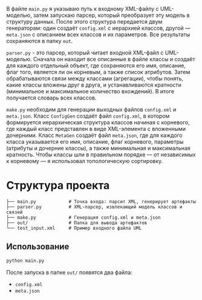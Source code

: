 В файле `main.py` я указываю путь к входному XML-файлу с UML-моделью, затем запускаю парсер, который преобразует эту модель в структуру данных. После этого структура передается двум генераторам: один создаёт `config.xml` с иерархией классов, другой — `meta.json` с описанием всех классов и их параметров. Все результаты сохраняются в папку `out`.

`parser.py` - это парсер, который читает входной XML-файл с UML-моделью. Сначала он находит все описанные в файле классы и создаёт для каждого отдельный объект, где сохраняются его имя, описание, флаг того, является ли он корневым, а также список атрибутов. Затем обрабатываются связи между классами (агрегации), чтобы понять, какие классы вложены друг в друга, и устанавливаются кратности (минимальное и максимальное количество вхождений). В итоге получается словарь всех классов.

`make.py` необходим для генерации выходных файлов `config.xml` и `meta.json`. Класс `ConfigGen` создаёт файл `config.xml`, в котором формируется иерархическая структура классов начиная с корневого, где каждый класс представлен в виде XML-элемента с вложенными дочерними. Класс `MetaGen` создаёт файл `meta.json`, где для каждого класса указывается его имя, описание, флаг корневого, параметры (атрибуты и дочерние классы), а также минимальная и максимальная кратность. Чтобы классы шли в правильном порядке — от независимых к корневому — я использовал топологическую сортировку.


# Структура проекта

```
├── main.py            # Точка входа: парсит XML, генерирует артефакты
├── parser.py          # XML-парсер, извлекающий модель классов и связей
├── make.py            # Генерация config.xml и meta.json
├── out/               # Папка для вывода артефактов
└── test_input.xml     # Пример входного файла UML
```

## Использование

```bash
python main.py
```

После запуска в папке `out/` появятся два файла:

* `config.xml`
* `meta.json`
